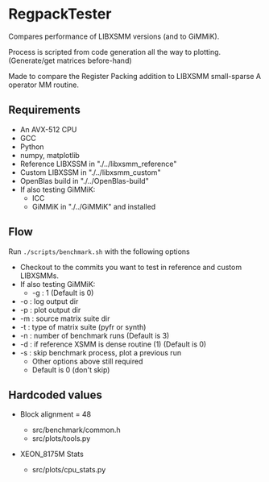 # RegpackTester
Compares performance of LIBXSMM versions (and to GiMMiK).

Process is scripted from code generation all the way to plotting. (Generate/get matrices before-hand)

Made to compare the Register Packing addition to LIBXSMM small-sparse A operator MM routine.

## Requirements
 - An AVX-512 CPU
 - GCC
 - Python
 - numpy, matplotlib
 - Reference LIBXSSM in "./../libxsmm_reference"
 - Custom LIBXSSM in "./../libxsmm_custom"
 - OpenBlas build in "./../OpenBlas-build"
 - If also testing GiMMiK:
    - ICC
    - GiMMiK in "./../GiMMiK" and installed

## Flow
Run `./scripts/benchmark.sh` with the following options
  - Checkout to the commits you want to test in reference and custom LIBXSMMs.
  - If also testing GiMMiK:
    - -g : 1 (Default is 0)
  - -o : log output dir
  - -p : plot output dir
  - -m : source matrix suite dir
  - -t : type of matrix suite (pyfr or synth)
  - -n : number of benchmark runs (Default is 3)
  - -d : if reference XSMM is dense routine (1) (Default is 0)
  - -s : skip benchmark process, plot a previous run
    - Other options above still required
    - Default is 0 (don't skip)

## Hardcoded values
- Block alignment = 48
  - src/benchmark/common.h
  - src/plots/tools.py

- XEON_8175M Stats
  - src/plots/cpu_stats.py
